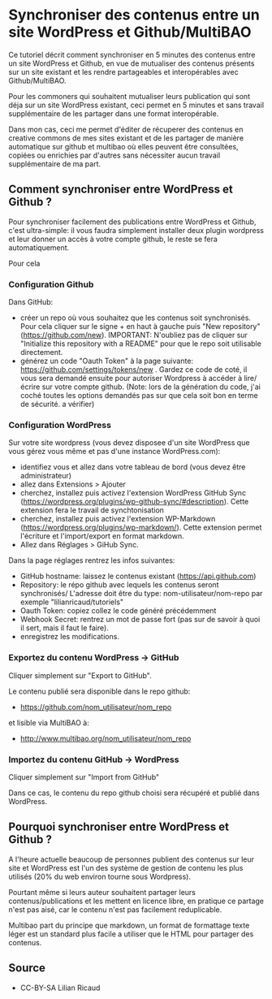 
<!--

---
title: Synchroniser des contenus entre un site WordPress avec Github/MultiBAO en 5 min
description: Ce tutoriel décrit comment synchroniser des contenus entre un site WordPress et Gihtub, en vue de mutualiser des contenus présents sur un site existant et les rendre partageables et interopérables avec Github/MultiBAO.
image_url: 
licence: CC-BY-SA
---

-->

# Synchroniser des contenus entre un site WordPress et Github/MultiBAO 

Ce tutoriel décrit comment synchroniser en 5 minutes des contenus entre un site WordPress et Github, en vue de mutualiser des contenus présents sur un site existant et les rendre partageables et interopérables avec Github/MultiBAO.

Pour les commoners qui souhaitent mutualiser leurs publication qui sont déja sur un site WordPress existant, ceci permet en 5 minutes et sans travail supplémentaire de les partager dans une format interopérable.

Dans mon cas, ceci me permet d'éditer de récuperer des contenus en creative commons de mes sites existant et de les partager de manière automatique sur github et multibao où elles peuvent être consultées, copiées ou enrichies par d'autres sans nécessiter aucun travail supplémentaire de ma part.

## Comment synchroniser entre WordPress et Github ?

Pour synchroniser facilement des publications entre WordPress et Github, c'est ultra-simple: il vous faudra simplement installer deux plugin wordpress et leur donner un accès à votre compte github, le reste se fera automatiquement.

Pour cela

### Configuration Github

Dans GitHub: 
-  créer un repo où vous souhaitez que les contenus soit synchronisés. Pour cela cliquer sur le signe + en haut à gauche puis "New repository" (https://github.com/new). IMPORTANT: N'oubliez pas de cliquer sur "Initialize this repository with a README" pour que le repo soit utilisable directement.
- générez un code "Oauth Token" à la page suivante: https://github.com/settings/tokens/new . Gardez ce code de coté, il vous sera demandé ensuite pour autoriser Wordpress à accéder à lire/écrire sur votre compte github. (Note: lors de la génération du code, j'ai coché toutes les options demandés pas sur que cela soit bon en terme de sécurité. a vérifier)

### Configuration WordPress

Sur votre site wordpress (vous devez disposee d'un site WordPress que vous gérez vous même et pas d'une instance WordPress.com):

-  identifiez vous et allez dans votre tableau de bord (vous devez être administrateur)
- allez dans Extensions > Ajouter 
- cherchez, installez puis activez l'extension WordPress GitHub Sync (https://wordpress.org/plugins/wp-github-sync/#description). Cette extension fera le travail de synchtonisation
- cherchez, installez puis activez l'extension WP-Markdown (https://wordpress.org/plugins/wp-markdown/). Cette extension permet l'écriture et l'import/export en format markdown.
- Allez dans Réglages > GiHub Sync. 

Dans la page réglages rentrez les infos suivantes: 

- GitHub hostname: laissez le contenus existant (https://api.github.com)
- Repository: le répo github avec lequels les contenus seront synchronisés/ L'adresse doit être du type: nom-utilisateur/nom-repo par exemple "lilianricaud/tutoriels"
- Oauth Token: copiez collez le code généré précédemment
- Webhook Secret: rentrez un mot de passe fort (pas sur de savoir à quoi il sert, mais il faut le faire).
- enregistrez les modifications.

### Exportez du contenu WordPress -> GitHub

Cliquer simplement sur "Export to GitHub". 

Le contenu publié sera disponible dans le repo github:

- https://github.com/nom_utilisateur/nom_repo

et lisible via MultiBAO à:

- http://www.multibao.org/nom_utilisateur/nom_repo

### Importez du contenu GitHub -> WordPress

Cliquer simplement sur "Import from GitHub"

Dans ce cas, le contenu du repo github choisi sera récupéré et publié dans WordPress.





## Pourquoi synchroniser entre WordPress et Github ?

A l'heure actuelle beaucoup de personnes publient des contenus sur leur site et WordPress est l'un des système de gestion de contenu les plus utilisés (20% du web environ tourne sous Wordpress).

Pourtant même si leurs auteur souhaitent partager leurs contenus/publications et les mettent en licence libre, en pratique ce partage n'est pas aisé, car le contenu n'est pas facilement reduplicable. 

Multibao part du principe que markdown, un format de formattage texte léger est un standard plus facile a utiliser que le HTML pour partager des contenus.

## Source

- CC-BY-SA Lilian Ricaud
